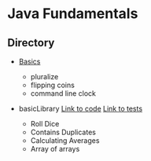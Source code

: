 # Java Fundamentals

## Directory
- [Basics](/basics/Main.java)
  - pluralize
  - flipping coins
  - command line clock

- basicLibrary
[Link to code](/basicLibrary/src/main/java/basicLibrary/Library.java)
[Link to tests](/basicLibrary/src/test/java/basicLibrary/LibraryTest.java)
  - Roll Dice
  - Contains Duplicates
  - Calculating Averages
  - Array of arrays